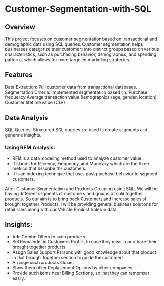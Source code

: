 # Customer-Segmentation-with-SQL

## Overview
This project focuses on customer segmentation based on transactional and demographic data using SQL queries. Customer segmentation helps businesses categorize their customers into distinct groups based on various characteristics, such as purchasing behavior, demographics, and spending patterns, which allows for more targeted marketing strategies.

## Features
Data Extraction: Pull customer data from transactional databases.
Segmentation Criteria: Implemented segmentation based on:
Purchase frequency
Average transaction value
Demographics (age, gender, location)
Customer lifetime value (CLV)

## Data Analysis
SQL Queries: Structured SQL queries are used to create segments and generate insights.

### Using RFM Analysis: 
- RFM is a data modeling method used to analyze customer value.
- It stands for Recency, Frequency, and Monetary which are the three metrics that describe the customers.
- It is an indexing technique that uses past purchase behavior to segment customers.

After Customer Segmentation and Products Grouping using SQL, We will be having different segments of customers and groups of sold together products. So our aim is to bring back Customers and increase sales of brought together Products. I will be providing general business solutions for retail sales along with our Vehicle Product Sales in data.

## Insights:
- Add Combo Offers to such products.
- Set Remainder in Customers Profile, In case they miss to purchase their brought together products.
- Assign Sales Support Persons with good knowledge about that product in that brought together section to guide the customers.
- Arrange such products Closer.
- Show them other Replacement Options by other companies.
- Provide such items near Billing Sections, so that they can remember easily.
